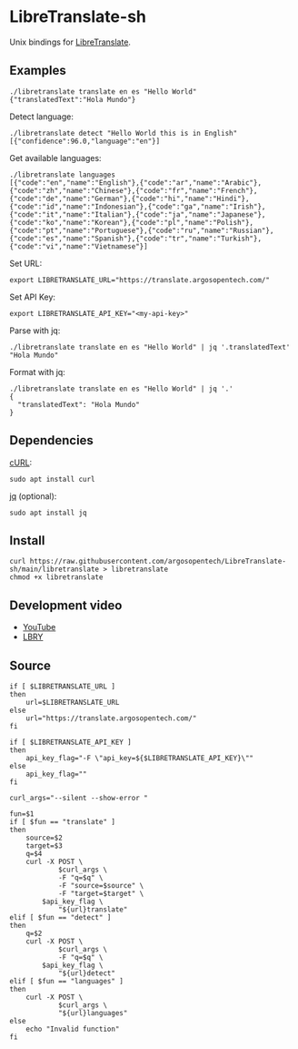 # LibreTranslate-sh
Unix bindings for [LibreTranslate](https://libretranslate.com).

## Examples
```
./libretranslate translate en es "Hello World"
{"translatedText":"Hola Mundo"}
```

Detect language:
```
./libretranslate detect "Hello World this is in English"
[{"confidence":96.0,"language":"en"}]
```

Get available languages:
```
./libretranslate languages
[{"code":"en","name":"English"},{"code":"ar","name":"Arabic"},{"code":"zh","name":"Chinese"},{"code":"fr","name":"French"},{"code":"de","name":"German"},{"code":"hi","name":"Hindi"},{"code":"id","name":"Indonesian"},{"code":"ga","name":"Irish"},{"code":"it","name":"Italian"},{"code":"ja","name":"Japanese"},{"code":"ko","name":"Korean"},{"code":"pl","name":"Polish"},{"code":"pt","name":"Portuguese"},{"code":"ru","name":"Russian"},{"code":"es","name":"Spanish"},{"code":"tr","name":"Turkish"},{"code":"vi","name":"Vietnamese"}]
```

Set URL:
```
export LIBRETRANSLATE_URL="https://translate.argosopentech.com/"

```

Set API Key:
```
export LIBRETRANSLATE_API_KEY="<my-api-key>"

```

Parse with jq:
```
./libretranslate translate en es "Hello World" | jq '.translatedText'
"Hola Mundo"
```

Format with jq:
```
./libretranslate translate en es "Hello World" | jq '.'
{
  "translatedText": "Hola Mundo"
}
```

## Dependencies
[cURL](https://curl.se/):
```
sudo apt install curl

```

[jq](https://stedolan.github.io/jq/) (optional):
```
sudo apt install jq

```

## Install 
```
curl https://raw.githubusercontent.com/argosopentech/LibreTranslate-sh/main/libretranslate > libretranslate
chmod +x libretranslate

```

## Development video
- [YouTube](https://www.youtube.com/watch?v=774KxfzhYMI)
- [LBRY](https://odysee.com/@argosopentech:7/unix-bindings-for-libretranslate:3)

## Source
```
if [ $LIBRETRANSLATE_URL ]
then
    url=$LIBRETRANSLATE_URL
else
    url="https://translate.argosopentech.com/"
fi

if [ $LIBRETRANSLATE_API_KEY ]
then
    api_key_flag="-F \"api_key=${$LIBRETRANSLATE_API_KEY}\""
else
    api_key_flag=""
fi

curl_args="--silent --show-error "

fun=$1
if [ $fun == "translate" ]
then
    source=$2
    target=$3
    q=$4
    curl -X POST \
            $curl_args \
            -F "q=$q" \
            -F "source=$source" \
            -F "target=$target" \
	    $api_key_flag \
            "${url}translate"
elif [ $fun == "detect" ]
then
    q=$2
    curl -X POST \
            $curl_args \
            -F "q=$q" \
	    $api_key_flag \
            "${url}detect"
elif [ $fun == "languages" ]
then
    curl -X POST \
            $curl_args \
            "${url}languages"
else
    echo "Invalid function"
fi

```
